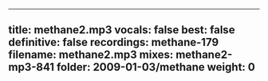
---
title: methane2.mp3
vocals: false
best: false
definitive: false
recordings: methane-179
filename: methane2.mp3
mixes: methane2-mp3-841
folder: 2009-01-03/methane
weight: 0
---
